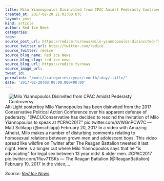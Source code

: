 ```yaml
---
title: Milo Yiannopoulos Disinvited from CPAC Amidst Pederasty Controversy
created_at: 2017-02-20 21:01:00 UTC
layout: post
kind: article
author: Red Ice News
categories: 
tags: 
source_post_url: https://redice.tv/news/milo-yiannopoulos-disinvited-from-cpac-amidst-pederasty-controversy
source_twitter_url: http://twitter.com/redice
source_twitter: redice
source_blog_name: Red Ice News
source_blog_slug: red-ice-news
source_blog_url: https://redice.tv/news
source_image_url: 
tweet_id: 
permalink: "/mntr/:categories/:year/:month/:day/:title/"
date: '2017-02-20T00:00:00.000+00:00'
---
```

<img align="left" hspace="12" alt="Milo Yiannopoulos Disinvited from CPAC Amidst Pederasty Controversy" src="https://rdice.net/a/c/n/17/02202159-milo_yiano23.9cd7b47f.jpg"> Alt-Light posterboy Milo Yiannopoulos has been disinvited from the 2017 Conservative Political Action Conference over his apparent defense of pederasty. "@ACUConservative has decided to rescind the invitation of Milo Yiannopoulos to speak at #CPAC2017." pic.twitter.com/sVWGnPCW7C — Matt Schlapp (@mschlapp) February 20, 2017 In a video with Amazing Atheist, Milo makes a number of disturbing comments relating to homosexual relations between grown men and adolescent boys. This video spread like wildfire on Twitter after The Reagan Battalion tweeted it last night. Here is a longer cut where Milo Yiannopoulos says that he "is advocating" for legal sex between 13 year olds! & older men. #CPAC2017 pic.twitter.com/1fiuv7TSKs — The Reagan Battalion (@ReaganBattalion) February 19, 2017 In the video,&#8230;<div class="">
    <i>Source: <a href="https://redice.tv/news">Red Ice News</a></i>
</div>
